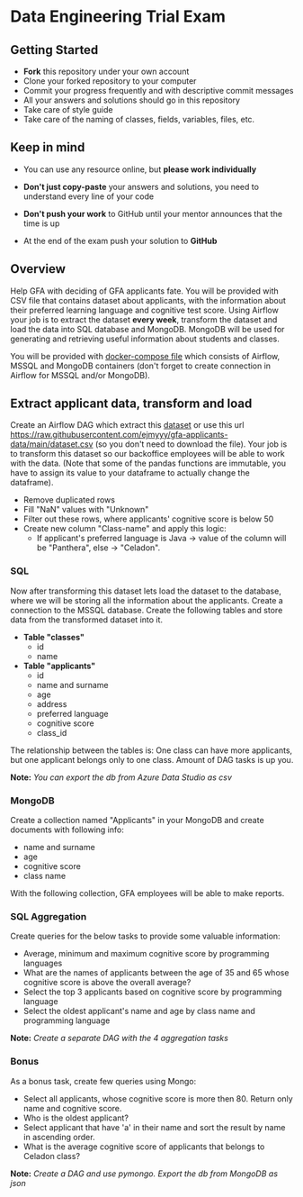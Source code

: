 # Data Engineering Trial Exam

## Getting Started

- **Fork** this repository under your own account
- Clone your forked repository to your computer
- Commit your progress frequently and with descriptive commit messages
- All your answers and solutions should go in this repository
- Take care of style guide
- Take care of the naming of classes, fields, variables, files, etc.

## Keep in mind

- You can use any resource online, but **please work individually**

- **Don't just copy-paste** your answers and solutions,
  you need to understand every line of your code
- **Don't push your work** to GitHub until your mentor announces
  that the time is up
- At the end of the exam push your solution to **GitHub**

## Overview

Help GFA with deciding of GFA applicants fate. You will be provided with CSV file that contains dataset about applicants, with the information about their preferred learning language and cognitive test score. Using Airflow your job is to extract the dataset **every week**, transform the dataset and load the data into SQL database and MongoDB. MongoDB will be used for generating and retrieving useful information about students and classes.

You will be provided with [docker-compose file](https://github.com/green-fox-academy/otocyon-badass-trial-exam/blob/master/docker-compose.yaml) which consists of Airflow, MSSQL and MongoDB containers (don't forget to create connection in Airflow for MSSQL and/or MongoDB).

## Extract applicant data, transform and load

Create an Airflow DAG which extract this [dataset](https://github.com/green-fox-academy/otocyon-badass-trial-exam/blob/master/dataset.csv) or use this url https://raw.githubusercontent.com/ejmyyy/gfa-applicants-data/main/dataset.csv (so you don't need to download the file). Your job is to transform this dataset so our backoffice employees will be able to work with the data. (Note that some of the pandas functions are immutable, you have to assign its value to your dataframe to actually change the dataframe).
- Remove duplicated rows
- Fill "NaN" values with "Unknown"
- Filter out these rows, where applicants' cognitive score is below 50
- Create new column "Class-name" and apply this logic: 
  - If applicant's preferred language is Java -> value of the column will be "Panthera", else -> "Celadon".

### SQL

Now after transforming this dataset lets load the dataset to the database, where we will be storing all the information about the applicants. Create a connection to the MSSQL database. Create the following tables and store data from the transformed dataset into it.
- **Table "classes"**
  - id
  - name
- **Table "applicants"**
  - id
  - name and surname
  - age
  - address
  - preferred language
  - cognitive score
  - class_id
  
The relationship between the tables is: One class can have more applicants, but one applicant belongs only to one class.
Amount of DAG tasks is up you. 

**Note:** *You can export the db from Azure Data Studio as csv*

### MongoDB

Create a collection named "Applicants" in your MongoDB and create documents with following info:
- name and surname
- age
- cognitive score
- class name

With the following collection, GFA employees will be able to make reports.

### SQL Aggregation

Create queries for the below tasks to provide some valuable information:
- Average, minimum and maximum cognitive score by programming languages
- What are the names of applicants between the age of 35 and 65 whose cognitive score is above the overall average?
- Select the top 3 applicants based on cognitive score by programming language
- Select the oldest applicant's name and age by class name and programming language

**Note:** *Create a separate DAG with the 4 aggregation tasks*

### Bonus

As a bonus task, create few queries using Mongo:
- Select all applicants, whose cognitive score is more then 80. Return only name and cognitive score.
- Who is the oldest applicant?
- Select applicant that have 'a' in their name and sort the result by name in ascending order.
- What is the average cognitive score of applicants that belongs to Celadon class?

**Note:** *Create a DAG and use pymongo. Export the db from MongoDB as json*
